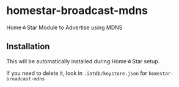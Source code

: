 # homestar-broadcast-mdns
Home☆Star Module to Advertise using MDNS

## Installation

This will be automatically installed during
Home☆Star setup.

If you need to delete it, look in 
<code>.iotdb/keystore.json</code> for
<code>homestar-broadcast-mdns</code>
